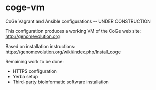 # coge-vm
CoGe Vagrant and Ansible configurations -- UNDER CONSTRUCTION

This configuration produces a working VM of the CoGe web site:  http://genomevolution.org

Based on installation instructions:  https://genomevolution.org/wiki/index.php/Install_coge

Remaining work to be done:
  * HTTPS configuration
  * Yerba setup
  * Third-party bioinformatic software installation 
